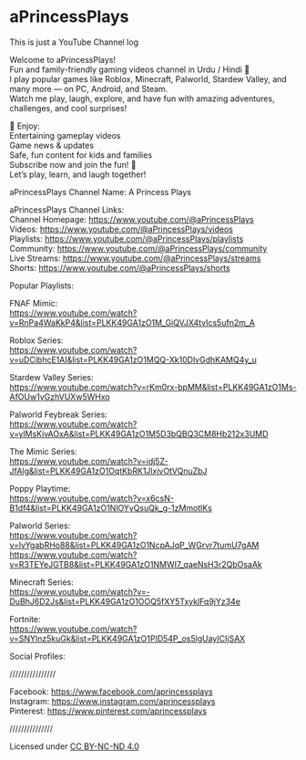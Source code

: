 # aPrincessPlays

This is just a YouTube Channel log  

Welcome to aPrincessPlays!  
Fun and family-friendly gaming videos channel in Urdu / Hindi 🎉  
I play popular games like Roblox, Minecraft, Palworld, Stardew Valley, and many more — on PC, Android, and Steam.  
Watch me play, laugh, explore, and have fun with amazing adventures, challenges, and cool surprises!  
  
🎥 Enjoy:  
Entertaining gameplay videos  
Game news & updates  
Safe, fun content for kids and families  
Subscribe now and join the fun! 💖  
Let’s play, learn, and laugh together!  
  
aPrincessPlays Channel Name: A Princess Plays  

aPrincessPlays Channel Links:   
Channel Homepage: https://www.youtube.com/@aPrincessPlays  
Videos: https://www.youtube.com/@aPrincessPlays/videos  
Playlists: https://www.youtube.com/@aPrincessPlays/playlists  
Community: https://www.youtube.com/@aPrincessPlays/community  
Live Streams: https://www.youtube.com/@aPrincessPlays/streams  
Shorts: https://www.youtube.com/@aPrincessPlays/shorts  
  
Popular Playlists:     
  
FNAF Mimic:   
https://www.youtube.com/watch?v=RnPa4WaKkP4&list=PLKK49GA1zO1M_GiQVJX4tvIcs5ufn2m_A  
   
Roblox Series:  
https://www.youtube.com/watch?v=uDCibhcE1AI&list=PLKK49GA1zO1MQQ-Xk10DlvGdhKAMQ4y_u  
  
Stardew Valley Series:   
https://www.youtube.com/watch?v=rKm0rx-bpMM&list=PLKK49GA1zO1Ms-AfOUw1yGzhVUXw5WHxo  
  
Palworld Feybreak Series:  
https://www.youtube.com/watch?v=ylMsKivAOxA&list=PLKK49GA1zO1M5D3bQBQ3CM8Hb212x3UMD  
  
The Mimic Series:   
https://www.youtube.com/watch?v=idj5Z-JfAlg&list=PLKK49GA1zO1OqtKbRK1JlxjvOtVQnuZbJ  
  
Poppy Playtime:  
https://www.youtube.com/watch?v=x6csN-B1df4&list=PLKK49GA1zO1NlOYyQsuQk_g-1zMmotlKs  
  
Palworld Series:   
https://www.youtube.com/watch?v=lvYgabRHo88&list=PLKK49GA1zO1NcpAJqP_WGrvr7tumU7gAM  
https://www.youtube.com/watch?v=R3TEYeJGTB8&list=PLKK49GA1zO1NMWI7_qaeNsH3r2QbOsaAk  
  
Minecraft Series:  
https://www.youtube.com/watch?v=-DuBhJ6D2Js&list=PLKK49GA1zO1OOQ5fXY5TxyklFq9jYz34e  
  
Fortnite:  
https://www.youtube.com/watch?v=SNYlnz5kuGk&list=PLKK49GA1zO1PID54P_os5lgUayICIjSAX  
  

Social Profiles:   

////////////////  

Facebook: https://www.facebook.com/aprincessplays  
Instagram: https://www.instagram.com/aprincessplays  
Pinterest: https://www.pinterest.com/aprincessplays  
  
///////////////  

Licensed under [CC BY-NC-ND 4.0](https://creativecommons.org/licenses/by-nc-nd/4.0/)
